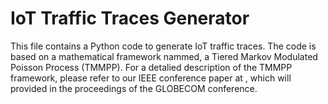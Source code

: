# IoT Traffic Traces Generator
This file contains a Python code to generate IoT traffic traces. The code is based on a mathematical framework nammed, a Tiered Markov Modulated Poisson Process (TMMPP).
For a detalied description of the TMMPP framework, please refer to our IEEE conference paper at , which will provided in the proceedings of the GLOBECOM conference.  
